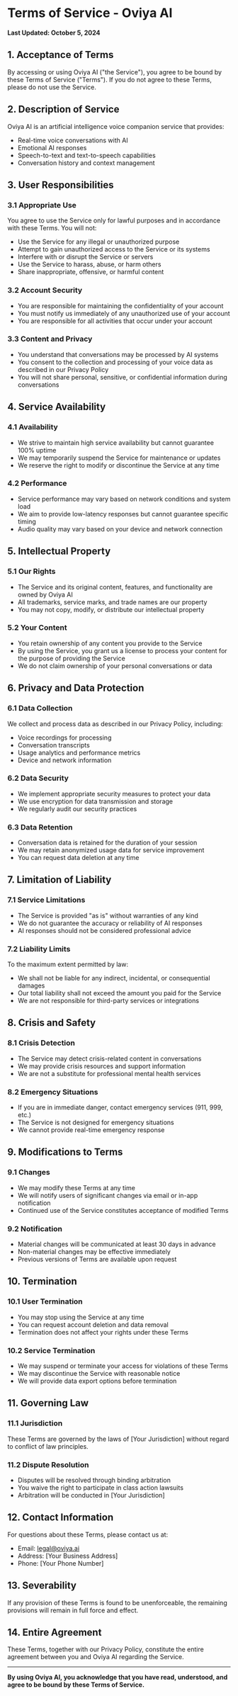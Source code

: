 # Terms of Service - Oviya AI

**Last Updated: October 5, 2024**

## 1. Acceptance of Terms

By accessing or using Oviya AI ("the Service"), you agree to be bound by these Terms of Service ("Terms"). If you do not agree to these Terms, please do not use the Service.

## 2. Description of Service

Oviya AI is an artificial intelligence voice companion service that provides:
- Real-time voice conversations with AI
- Emotional AI responses
- Speech-to-text and text-to-speech capabilities
- Conversation history and context management

## 3. User Responsibilities

### 3.1 Appropriate Use
You agree to use the Service only for lawful purposes and in accordance with these Terms. You will not:
- Use the Service for any illegal or unauthorized purpose
- Attempt to gain unauthorized access to the Service or its systems
- Interfere with or disrupt the Service or servers
- Use the Service to harass, abuse, or harm others
- Share inappropriate, offensive, or harmful content

### 3.2 Account Security
- You are responsible for maintaining the confidentiality of your account
- You must notify us immediately of any unauthorized use of your account
- You are responsible for all activities that occur under your account

### 3.3 Content and Privacy
- You understand that conversations may be processed by AI systems
- You consent to the collection and processing of your voice data as described in our Privacy Policy
- You will not share personal, sensitive, or confidential information during conversations

## 4. Service Availability

### 4.1 Availability
- We strive to maintain high service availability but cannot guarantee 100% uptime
- We may temporarily suspend the Service for maintenance or updates
- We reserve the right to modify or discontinue the Service at any time

### 4.2 Performance
- Service performance may vary based on network conditions and system load
- We aim to provide low-latency responses but cannot guarantee specific timing
- Audio quality may vary based on your device and network connection

## 5. Intellectual Property

### 5.1 Our Rights
- The Service and its original content, features, and functionality are owned by Oviya AI
- All trademarks, service marks, and trade names are our property
- You may not copy, modify, or distribute our intellectual property

### 5.2 Your Content
- You retain ownership of any content you provide to the Service
- By using the Service, you grant us a license to process your content for the purpose of providing the Service
- We do not claim ownership of your personal conversations or data

## 6. Privacy and Data Protection

### 6.1 Data Collection
We collect and process data as described in our Privacy Policy, including:
- Voice recordings for processing
- Conversation transcripts
- Usage analytics and performance metrics
- Device and network information

### 6.2 Data Security
- We implement appropriate security measures to protect your data
- We use encryption for data transmission and storage
- We regularly audit our security practices

### 6.3 Data Retention
- Conversation data is retained for the duration of your session
- We may retain anonymized usage data for service improvement
- You can request data deletion at any time

## 7. Limitation of Liability

### 7.1 Service Limitations
- The Service is provided "as is" without warranties of any kind
- We do not guarantee the accuracy or reliability of AI responses
- AI responses should not be considered professional advice

### 7.2 Liability Limits
To the maximum extent permitted by law:
- We shall not be liable for any indirect, incidental, or consequential damages
- Our total liability shall not exceed the amount you paid for the Service
- We are not responsible for third-party services or integrations

## 8. Crisis and Safety

### 8.1 Crisis Detection
- The Service may detect crisis-related content in conversations
- We may provide crisis resources and support information
- We are not a substitute for professional mental health services

### 8.2 Emergency Situations
- If you are in immediate danger, contact emergency services (911, 999, etc.)
- The Service is not designed for emergency situations
- We cannot provide real-time emergency response

## 9. Modifications to Terms

### 9.1 Changes
- We may modify these Terms at any time
- We will notify users of significant changes via email or in-app notification
- Continued use of the Service constitutes acceptance of modified Terms

### 9.2 Notification
- Material changes will be communicated at least 30 days in advance
- Non-material changes may be effective immediately
- Previous versions of Terms are available upon request

## 10. Termination

### 10.1 User Termination
- You may stop using the Service at any time
- You can request account deletion and data removal
- Termination does not affect your rights under these Terms

### 10.2 Service Termination
- We may suspend or terminate your access for violations of these Terms
- We may discontinue the Service with reasonable notice
- We will provide data export options before termination

## 11. Governing Law

### 11.1 Jurisdiction
These Terms are governed by the laws of [Your Jurisdiction] without regard to conflict of law principles.

### 11.2 Dispute Resolution
- Disputes will be resolved through binding arbitration
- You waive the right to participate in class action lawsuits
- Arbitration will be conducted in [Your Jurisdiction]

## 12. Contact Information

For questions about these Terms, please contact us at:
- Email: legal@oviya.ai
- Address: [Your Business Address]
- Phone: [Your Phone Number]

## 13. Severability

If any provision of these Terms is found to be unenforceable, the remaining provisions will remain in full force and effect.

## 14. Entire Agreement

These Terms, together with our Privacy Policy, constitute the entire agreement between you and Oviya AI regarding the Service.

---

**By using Oviya AI, you acknowledge that you have read, understood, and agree to be bound by these Terms of Service.**


